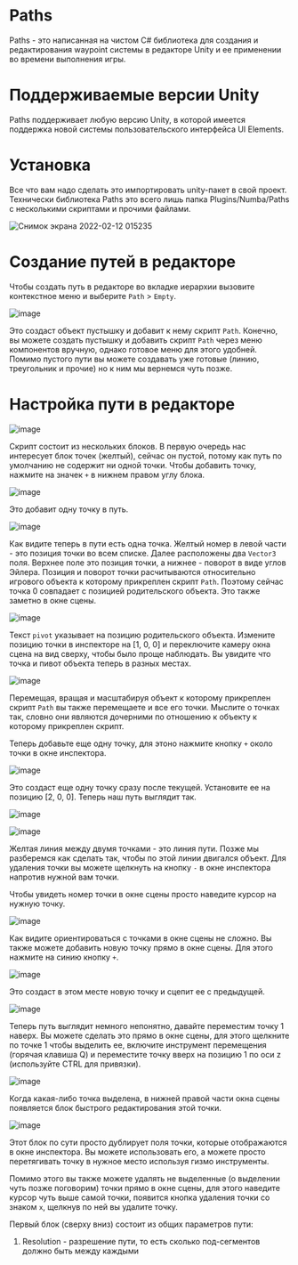 # Paths
Paths - это написанная на чистом C# библиотека для создания и редактирования waypoint системы в редакторе Unity и ее применении во времени выполнения игры.
# Поддерживаемые версии Unity
Paths поддерживает любую версию Unity, в которой имеется поддержка новой системы пользовательского интерфейса UI Elements.
# Установка
Все что вам надо сделать это импортировать unity-пакет в свой проект. Технически библиотека Paths это всего лишь папка Plugins/Numba/Paths с несколькими скриптами и прочими файлами.

![Снимок экрана 2022-02-12 015235](https://user-images.githubusercontent.com/5365111/153681466-9dd83da4-e140-4e70-96ef-b31f6cf302e1.png)

# Создание путей в редакторе
Чтобы создать путь в редакторе во вкладке иерархии вызовите контекстное меню и выберите `Path` > `Empty`.

![image](https://user-images.githubusercontent.com/5365111/153685315-3fb5a081-6824-44b3-a619-1da687b1116e.png)

Это создаст объект пустышку и добавит к нему скрипт `Path`. Конечно, вы можете создать пустышку и добавить скрипт `Path` через меню компонентов вручную, однако готовое меню для этого удобней. Помимо пустого пути вы можете создавать уже готовые (линию, треугольник и прочие) но к ним мы вернемся чуть позже.

# Настройка пути в редакторе

![image](https://user-images.githubusercontent.com/5365111/153685666-8199776b-3370-4ea2-9e4a-e7e364ee1d16.png)

Скрипт состоит из нескольких блоков. В первую очередь нас интересует блок точек (желтый), сейчас он пустой, потому как путь по умолчанию не содержит ни одной точки. Чтобы добавить точку, нажмите на значек `+` в нижнем правом углу блока.

![image](https://user-images.githubusercontent.com/5365111/153688450-ae1b4111-bb65-4e0f-a559-f62ffe189704.png)

Это добавит одну точку в путь.

![image](https://user-images.githubusercontent.com/5365111/153688478-89de4df6-0b94-483e-bf60-d1108a5d052b.png)

Как видите теперь в пути есть одна точка. Желтый номер в левой части - это позиция точки во всем списке. Далее расположены два `Vector3` поля. Верхнее поле это позиция точки, а нижнее - поворот в виде углов Эйлера. Позиция и поворот точки расчитываются относительно игрового объекта к которому прикреплен скрипт `Path`. Поэтому сейчас точка 0 совпадает с позицией родительского объекта. Это также заметно в окне сцены.

![image](https://user-images.githubusercontent.com/5365111/153688932-b5dd0650-15ac-4470-9a82-c5baf5dee3a4.png)

Текст `pivot` указывает на позицию родительского объекта. Измените позицию точки в инспекторе на [1, 0, 0] и переключите камеру окна сцена на вид сверху, чтобы было проще наблюдать. Вы увидите что точка и пивот объекта теперь в разных местах.

![image](https://user-images.githubusercontent.com/5365111/153689117-4ec00285-84a5-4275-93c1-abc3d41ead80.png)

Перемещая, вращая и масштабируя объект к которому прикреплен скрипт `Path` вы также перемещаете и все его точки. Мыслите о точках так, словно они являются дочерними по отношению к объекту к которому прикреплен скрипт.

Теперь добавьте еще одну точку, для этоно нажмите кнопку `+` около точки в окне инспектора.

![image](https://user-images.githubusercontent.com/5365111/153689293-378724e5-ff04-42d5-a48b-3c48b9a05ddb.png)

Это создаст еще одну точку сразу после текущей. Установите ее на позицию [2, 0, 0]. Теперь наш путь выглядит так.

![image](https://user-images.githubusercontent.com/5365111/153689827-6b6aba7b-ae19-4ed2-a591-6070f78ce809.png)


![image](https://user-images.githubusercontent.com/5365111/153689368-6d743e0f-5051-4c63-a12a-78fc4f482fc4.png)

Желтая линия между двумя точками - это линия пути. Позже мы разберемся как сделать так, чтобы по этой линии двигался объект. Для удаления точки вы можете щелкнуть на кнопку `-` в окне инспектора напротив нужной вам точки.

Чтобы увидеть номер точки в окне сцены просто наведите курсор на нужную точку.

![image](https://user-images.githubusercontent.com/5365111/153689587-f1bf0fb7-1ef3-4ae9-8098-d8297e525c21.png)

Как видите ориентироваться с точками в окне сцены не сложно. Вы также можете добавить новую точку прямо в окне сцены. Для этого нажмите на синию кнопку `+`.

![image](https://user-images.githubusercontent.com/5365111/153689680-55ef081c-1643-4e2b-a858-eca58adb7674.png)

Это создаст в этом месте новую точку и сцепит ее с предыдущей.

![image](https://user-images.githubusercontent.com/5365111/153689724-761d4319-94ab-40d3-853b-7b2733491187.png)

Теперь путь выглядит немного непонятно, давайте переместим точку 1 наверх. Вы можете сделать это прямо в окне сцены, для этого щелкните по точке 1 чтобы выделить ее, включите инструмент перемещения (горячая клавиша Q) и переместите точку вверх на позицию 1 по оси z (используйте CTRL для привязки).

![image](https://user-images.githubusercontent.com/5365111/153690144-5cfbf829-9334-4ef6-b029-f8a163aada96.png)

Когда какая-либо точка выделена, в нижней правой части окна сцены появляется блок быстрого редактирования этой точки.

![image](https://user-images.githubusercontent.com/5365111/153690277-9edc8aed-b1a6-4e51-a980-06320e633e7a.png)

Этот блок по сути просто дублирует поля точки, которые отображаются в окне инспектора. Вы можете использовать его, а можете просто перетягивать точку в нужное место используя гизмо инструменты.

Помимо этого вы также можете удалять не выделенные (о выделении чуть позже поговорим) точки прямо в окне сцены, для этого наведите курсор чуть выше самой точки, появится кнопка удаления точки со знаком `x`, щелкнув по ней вы удалите точку.



Первый блок (сверху вниз) состоит из общих параметров пути:
1. Resolution - разрешение пути, то есть сколько под-сегментов должно быть между каждыми
